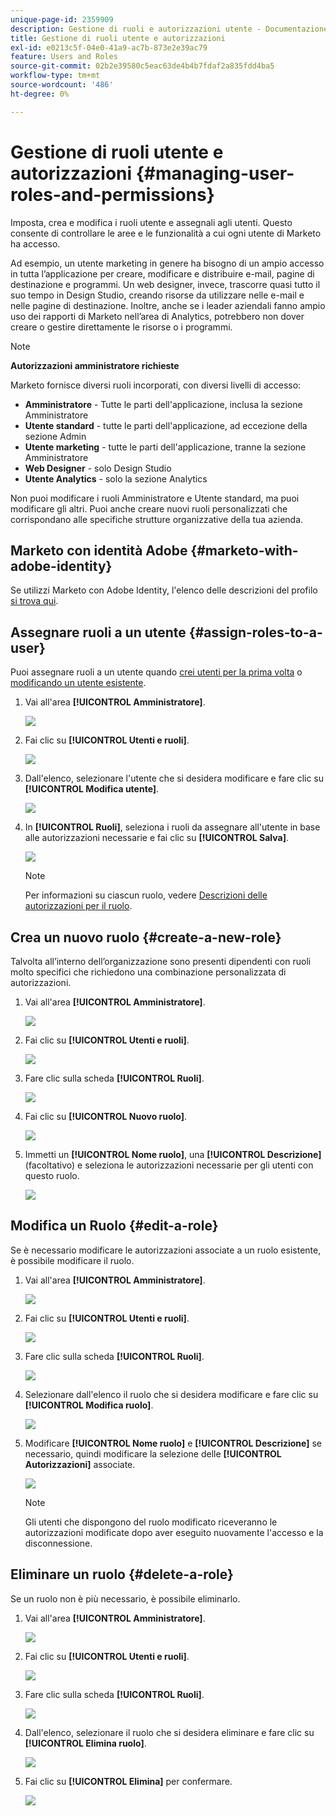 ```yaml
---
unique-page-id: 2359909
description: Gestione di ruoli e autorizzazioni utente - Documentazione di Marketo - Documentazione del prodotto
title: Gestione di ruoli utente e autorizzazioni
exl-id: e0213c5f-04e0-41a9-ac7b-873e2e39ac79
feature: Users and Roles
source-git-commit: 02b2e39580c5eac63de4b4b7fdaf2a835fdd4ba5
workflow-type: tm+mt
source-wordcount: '486'
ht-degree: 0%

---
```


# Gestione di ruoli utente e autorizzazioni {#managing-user-roles-and-permissions}

Imposta, crea e modifica i ruoli utente e assegnali agli utenti. Questo consente di controllare le aree e le funzionalità a cui ogni utente di Marketo ha accesso.

Ad esempio, un utente marketing in genere ha bisogno di un ampio accesso in tutta l’applicazione per creare, modificare e distribuire e-mail, pagine di destinazione e programmi. Un web designer, invece, trascorre quasi tutto il suo tempo in Design Studio, creando risorse da utilizzare nelle e-mail e nelle pagine di destinazione. Inoltre, anche se i leader aziendali fanno ampio uso dei rapporti di Marketo nell’area di Analytics, potrebbero non dover creare o gestire direttamente le risorse o i programmi.

>[!NOTE]
>
>**Autorizzazioni amministratore richieste**

Marketo fornisce diversi ruoli incorporati, con diversi livelli di accesso:

* **Amministratore** - Tutte le parti dell&#39;applicazione, inclusa la sezione Amministratore
* **Utente standard** - tutte le parti dell&#39;applicazione, ad eccezione della sezione Admin
* **Utente marketing** - tutte le parti dell&#39;applicazione, tranne la sezione Amministratore
* **Web Designer** - solo Design Studio
* **Utente Analytics** - solo la sezione Analytics

Non puoi modificare i ruoli Amministratore e Utente standard, ma puoi modificare gli altri. Puoi anche creare nuovi ruoli personalizzati che corrispondano alle specifiche strutture organizzative della tua azienda.

## Marketo con identità Adobe {#marketo-with-adobe-identity}

Se utilizzi Marketo con Adobe Identity, l&#39;elenco delle descrizioni del profilo [si trova qui](/help/marketo/product-docs/administration/marketo-with-adobe-identity/adobe-identity-management-overview.md#profile-levels).

## Assegnare ruoli a un utente {#assign-roles-to-a-user}

Puoi assegnare ruoli a un utente quando [crei utenti per la prima volta](/help/marketo/product-docs/administration/users-and-roles/create-delete-edit-and-change-a-user-role.md) o [modificando un utente esistente](/help/marketo/product-docs/administration/users-and-roles/managing-marketo-users.md).

1. Vai all&#39;area **[!UICONTROL Amministratore]**.

   ![](assets/managing-user-roles-and-permissions-1.png)

1. Fai clic su **[!UICONTROL Utenti e ruoli]**.

   ![](assets/managing-user-roles-and-permissions-2.png)

1. Dall&#39;elenco, selezionare l&#39;utente che si desidera modificare e fare clic su **[!UICONTROL Modifica utente]**.

   ![](assets/managing-user-roles-and-permissions-3.png)

1. In **[!UICONTROL Ruoli]**, seleziona i ruoli da assegnare all&#39;utente in base alle autorizzazioni necessarie e fai clic su **[!UICONTROL Salva]**.

   ![](assets/managing-user-roles-and-permissions-4.png)

   >[!NOTE]
   >
   >Per informazioni su ciascun ruolo, vedere [Descrizioni delle autorizzazioni per il ruolo](/help/marketo/product-docs/administration/users-and-roles/descriptions-of-role-permissions.md).

## Crea un nuovo ruolo {#create-a-new-role}

Talvolta all’interno dell’organizzazione sono presenti dipendenti con ruoli molto specifici che richiedono una combinazione personalizzata di autorizzazioni.

1. Vai all&#39;area **[!UICONTROL Amministratore]**.

   ![](assets/managing-user-roles-and-permissions-5.png)

1. Fai clic su **[!UICONTROL Utenti e ruoli]**.

   ![](assets/managing-user-roles-and-permissions-6.png)

1. Fare clic sulla scheda **[!UICONTROL Ruoli]**.

   ![](assets/managing-user-roles-and-permissions-7.png)

1. Fai clic su **[!UICONTROL Nuovo ruolo]**.

   ![](assets/managing-user-roles-and-permissions-8.png)

1. Immetti un **[!UICONTROL Nome ruolo]**, una **[!UICONTROL Descrizione]** (facoltativo) e seleziona le autorizzazioni necessarie per gli utenti con questo ruolo.

   ![](assets/managing-user-roles-and-permissions-9.png)

## Modifica un Ruolo {#edit-a-role}

Se è necessario modificare le autorizzazioni associate a un ruolo esistente, è possibile modificare il ruolo.

1. Vai all&#39;area **[!UICONTROL Amministratore]**.

   ![](assets/managing-user-roles-and-permissions-10.png)

1. Fai clic su **[!UICONTROL Utenti e ruoli]**.

   ![](assets/managing-user-roles-and-permissions-11.png)

1. Fare clic sulla scheda **[!UICONTROL Ruoli]**.

   ![](assets/managing-user-roles-and-permissions-12.png)

1. Selezionare dall&#39;elenco il ruolo che si desidera modificare e fare clic su **[!UICONTROL Modifica ruolo]**.

   ![](assets/managing-user-roles-and-permissions-13.png)

1. Modificare **[!UICONTROL Nome ruolo]** e **[!UICONTROL Descrizione]** se necessario, quindi modificare la selezione delle **[!UICONTROL Autorizzazioni]** associate.

   ![](assets/managing-user-roles-and-permissions-14.png)

   >[!NOTE]
   >
   >Gli utenti che dispongono del ruolo modificato riceveranno le autorizzazioni modificate dopo aver eseguito nuovamente l&#39;accesso e la disconnessione.

## Eliminare un ruolo {#delete-a-role}

Se un ruolo non è più necessario, è possibile eliminarlo.

1. Vai all&#39;area **[!UICONTROL Amministratore]**.

   ![](assets/managing-user-roles-and-permissions-15.png)

1. Fai clic su **[!UICONTROL Utenti e ruoli]**.

   ![](assets/managing-user-roles-and-permissions-16.png)

1. Fare clic sulla scheda **[!UICONTROL Ruoli]**.

   ![](assets/managing-user-roles-and-permissions-17.png)

1. Dall&#39;elenco, selezionare il ruolo che si desidera eliminare e fare clic su **[!UICONTROL Elimina ruolo]**.

   ![](assets/managing-user-roles-and-permissions-18.png)

1. Fai clic su **[!UICONTROL Elimina]** per confermare.

   ![](assets/managing-user-roles-and-permissions-19.png)

